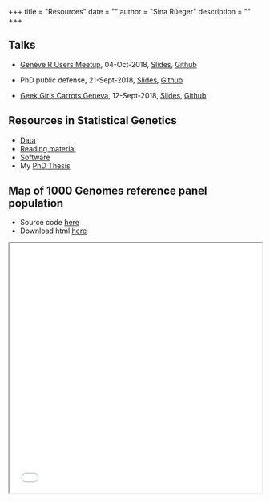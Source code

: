 +++
title = "Resources"
date = ""
author = "Sina R&uuml;eger"
description = ""
+++

## Talks

- [Genève R Users Meetup](https://www.meetup.com/Geneve-R-User-Group/events/jmglvpyxqbjb/), 04-Oct-2018, [Slides](https://sinarueeger.github.io/20181004-geneve-rug/slides#1), [Github](https://github.com/sinarueeger/20181004-geneve-rug/)

- PhD public defense, 21-Sept-2018, [Slides](https://sinarueeger.github.io/publicdefense/slides#1), [Github](https://github.com/sinarueeger/publicdefense)

- [Geek Girls Carrots Geneva](https://www.meetup.com/Geek-Girls-Carrots-Geneva/events/253652159/), 12-Sept-2018, [Slides](https://sinarueeger.github.io/20180912-geek-girls-carrots/slides#1), [Github](https://github.com/sinarueeger/20180912-geek-girls-carrots)


## Resources in Statistical Genetics

- [Data](https://github.com/sinarueeger/statistical-genetics-resources/blob/master/statgen-data.md)
- [Reading material](https://github.com/sinarueeger/statistical-genetics-resources/blob/master/statgen-reading.md)
- [Software](https://github.com/sinarueeger/statistical-genetics-resources/blob/master/statgen-software.md)
- My [PhD Thesis](https://drive.switch.ch/index.php/s/FpWZlbw4Rfq20le)

## Map of 1000 Genomes reference panel population

- Source code [here](https://github.com/sinarueeger/map-1000genomes)
- Download html [here](https://github.com/sinarueeger/map-1000genomes/blob/master/map-1000genomes-populations.html)

<iframe seamless src="/misc/map-1000genomes-populations.html" width="100%" height="500"></iframe>